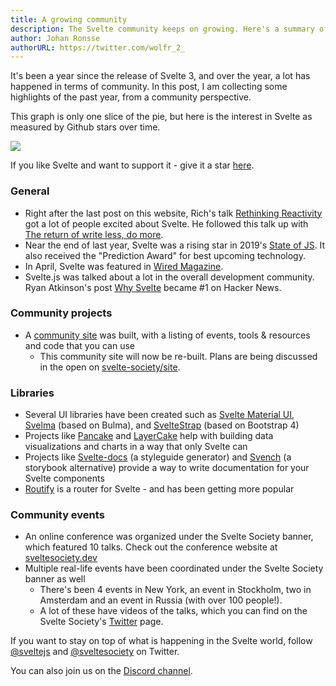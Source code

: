 ```yaml
---
title: A growing community
description: The Svelte community keeps on growing. Here's a summary of what's been happening over the past year.
author: Johan Ronsse
authorURL: https://twitter.com/wolfr_2_
---
```


It's been a year since the release of Svelte 3, and over the year, a lot has happened in terms of community. In this post, I am collecting some highlights of the past year, from a community perspective.

This graph is only one slice of the pie, but here is the interest in Svelte as measured by Github stars over time.

<img src="/blog/graph.png" style="max-width: 100%;">

If you like Svelte and want to support it - give it a star [here](https://github.com/sveltejs/svelte).

### General

* Right after the last post on this website, Rich's talk [Rethinking Reactivity](https://www.youtube.com/watch?v=AdNJ3fydeao) got a lot of people excited about Svelte. He followed this talk up with [The return of write less, do more](https://www.youtube.com/watch?v=BzX4aTRPzno).
* Near the end of last year, Svelte was a rising star in 2019's [State of JS](https://2019.stateofjs.com/front-end-frameworks/). It also received the "Prediction Award" for best upcoming technology.
* In April, Svelte was featured in [Wired Magazine](https://www.wired.com/story/javascript-framework-puts-web-pages-diet/).
* Svelte.js was talked about a lot in the overall development community. Ryan Atkinson's post [Why Svelte](https://github.com/feltcoop/why-svelte) became #1 on Hacker News.

### Community projects

* A [community site](https://svelte-community.netlify.com/) was built, with a listing of events, tools & resources and code that you can use
    * This community site will now be re-built. Plans are being discussed in the open on [svelte-society/site](https://github.com/svelte-society/site/).

### Libraries

* Several UI libraries have been created such as [Svelte Material UI](https://github.com/hperrin/svelte-material-ui), [Svelma](https://github.com/c0bra/svelma) (based on Bulma), and [SvelteStrap](https://github.com/bestguy/sveltestrap) (based on Bootstrap 4)
* Projects like [Pancake](https://pancake-charts.surge.sh/) and [LayerCake](https://layercake.graphics/) help with building data visualizations and charts in a way that only Svelte can
* Projects like [Svelte-docs](https://github.com/AlexxNB/svelte-docs/) (a styleguide generator) and [Svench](https://github.com/rixo/svench) (a storybook alternative) provide a way to write documentation for your Svelte components
* [Routify](https://routify.dev/) is a router for Svelte - and has been getting more popular

### Community events

* An online conference was organized under the Svelte Society banner, which featured 10 talks. Check out the conference website at [sveltesociety.dev](https://sveltesociety.dev/)
* Multiple real-life events have been coordinated under the Svelte Society banner as well
    * There's been 4 events in New York, an event in Stockholm, two in Amsterdam and an event in Russia (with over 100 people!).
    * A lot of these have videos of the talks, which you can find on the Svelte Society's [Twitter](https://twitter.com/sveltesociety) page.

If you want to stay on top of what is happening in the Svelte world, follow [@sveltejs](https://twitter.com/sveltejs) and [@sveltesociety](https://twitter.com/sveltesociety) on Twitter.

You can also join us on the [Discord channel](https://svelte.dev/chat).